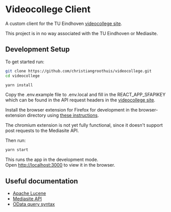 # Videocollege Client

A custom client for the TU Eindhoven [videocollege site](https://videocollege.tue.nl).

This project is in no way associated with the TU Eindhoven or Mediasite.

## Development Setup

To get started run:

```bash
git clone https://github.com/christiangroothuis/videocollege.git
cd videocollege

yarn install
```

Copy the .env.example file to .env.local and fill in the REACT_APP_SFAPIKEY which can be found in the API request headers in the [videocollege site](https://videocollege.tue.nl).

Install the browser extension for Firefox for development in the browser-extension directory using [these instructions](https://extensionworkshop.com/documentation/develop/temporary-installation-in-firefox/).

The chromium extension is not yet fully functional, since it doesn't support post requests to the Mediasite API.

Then run:

```bash
yarn start
```

This runs the app in the development mode.\
Open [http://localhost:3000](http://localhost:3000) to view it in the browser.

## Useful documentation

-   [Apache Lucene](https://lucene.apache.org/core/2_9_4/queryparsersyntax.html)
-   [Mediasite API](https://training.mediasite.com/Mediasite/api/v1/$metadata)
-   [OData query syntax](https://www.odata.org/documentation/odata-version-3-0/url-conventions)
